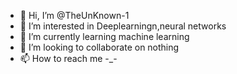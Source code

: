 - 👋 Hi, I’m @TheUnKnown-1
- 👀 I’m interested in Deeplearningn,neural networks
- 🌱 I’m currently learning machine learning
- 💞️ I’m looking to collaborate on nothing
- 📫 How to reach me -_-

<!---
TheUnKnown-1/TheUnKnown-1 is a ✨ special ✨ repository because its `README.md` (this file) appears on your GitHub profile.
You can click the Preview link to take a look at your changes.
--->
